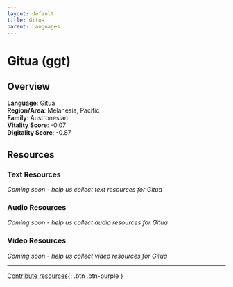 ```yaml
---
layout: default
title: Gitua
parent: Languages
---
```


# Gitua (ggt)

## Overview

**Language**: Gitua  
**Region/Area**: Melanesia, Pacific  
**Family**: Austronesian  
**Vitality Score**: -0.07  
**Digitality Score**: -0.87  

## Resources

### Text Resources
*Coming soon - help us collect text resources for Gitua*

### Audio Resources
*Coming soon - help us collect audio resources for Gitua*

### Video Resources
*Coming soon - help us collect video resources for Gitua*

---

[Contribute resources](https://fairtrain.github.io/){: .btn .btn-purple }
